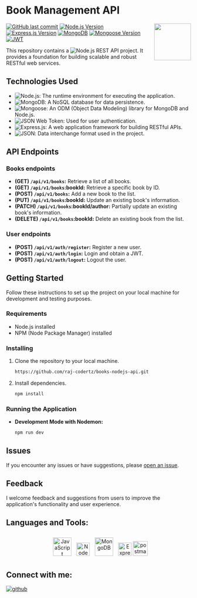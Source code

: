 # Book Management API

<img align="right" src="https://media.giphy.com/media/du3J3cXyzhj75IOgvA/giphy.gif" width="100"/>

[![GitHub last commit](https://img.shields.io/github/last-commit/Alexandrbig1/rest-api-goit-NodeJS)](https://github.com/Alexandrbig1/rest-api-goit-NodeJS/commits/main)
[![Node.js Version](https://img.shields.io/badge/Node.js-v18.18.0-2B8B27)](https://nodejs.org/)
[![Express.js Version](https://img.shields.io/badge/Express.js-v4.18.2-000000)](https://expressjs.com/)
[![MongoDB](https://img.shields.io/badge/MongoDB-v6.3.0-3B9539)](https://www.mongodb.com/)
[![Mongoose Version](https://img.shields.io/badge/Mongoose-v8.0.3-6B0002)](https://mongoosejs.com/)
[![JWT](https://img.shields.io/badge/JSON%20Web%20Token-v9.0.2-000000)](https://jwt.io/)


This repository contains a ![Node.js](https://img.shields.io/badge/Node.js-339933.svg?style=for-the-badge&logo=nodedotjs&logoColor=white) REST API project. It provides a foundation for building scalable and robust RESTful web services.


## Technologies Used

- ![Node.js](https://img.shields.io/badge/Node.js-339933.svg?style=for-the-badge&logo=nodedotjs&logoColor=white): The runtime environment for executing the application.
- ![MongoDB](https://img.shields.io/badge/MongoDB-47A248.svg?style=for-the-badge&logo=mongodb&logoColor=white): A NoSQL database for data persistence.
- ![Mongoose](https://img.shields.io/badge/Mongoose-880000.svg?style=for-the-badge&logo=mongoose&logoColor=white): An ODM (Object Data Modeling) library for MongoDB and Node.js.
- ![JSON Web Token](https://img.shields.io/badge/JSON%20Web%20Tokens-000000.svg?style=for-the-badge&logo=JSON-Web-Tokens&logoColor=white): Used for user authentication.
- ![Express.js](https://img.shields.io/badge/Express-000000.svg?style=for-the-badge&logo=Express&logoColor=white): A web application framework for building RESTful APIs.
- ![JSON](https://img.shields.io/badge/JSON-000000.svg?style=for-the-badge&logo=JSON&logoColor=white): Data interchange format used in the project.


## API Endpoints

### Books endpoints

- **(GET) `/api/v1/books`:** Retrieve a list of all books.
- **(GET) `/api/v1/books`:bookId:** Retrieve a specific book by ID.
- **(POST) `/api/v1/books`:** Add a new book to the list.
- **(PUT) `/api/v1/books`:bookId:** Update an existing book's information.
- **(PATCH) `/api/v1/books`:bookId/author:** Partially update an existing book's information.
- **(DELETE) `/api/v1/books`:bookId:** Delete an existing book from the list.

### User endpoints

- **(POST) `/api/v1/auth/register`:** Register a new user.
- **(POST) `/api/v1/auth/login`:** Login and obtain a JWT.
- **(POST) `/api/v1/auth/logout`:** Logout the user.

## Getting Started

Follow these instructions to set up the project on your local machine for development and testing purposes.

### Requirements

- Node.js installed
- NPM (Node Package Manager) installed

### Installing

1. Clone the repository to your local machine.
   ```bash
   https://github.com/raj-codertz/books-nodejs-api.git
   ```
1. Install dependencies.
   ```bash
   npm install
   ```

### Running the Application

- **Development Mode with Nodemon:**
  ```bash
  npm run dev
  ```

## Issues

If you encounter any issues or have suggestions, please [open an issue](https://github.com/raj-codertz/books-nodejs-api/issues).

## Feedback

I welcome feedback and suggestions from users to improve the application's functionality and user experience.


## Languages and Tools:

<div align="center">  
<a href="https://www.javascript.com/" target="_blank"><img style="margin: 10px" src="https://profilinator.rishav.dev/skills-assets/javascript-original.svg" alt="JavaScript" height="50" /></a>
<a href="https://nodejs.org/en/" target="_blank" rel="noreferrer"><img src="https://raw.githubusercontent.com/danielcranney/readme-generator/main/public/icons/skills/nodejs-colored.svg" width="36" height="36" alt="NodeJS" /></a>
<a href="https://www.mongodb.com/" target="_blank"><img style="margin: 10px" src="https://profilinator.rishav.dev/skills-assets/mongodb-original-wordmark.svg" alt="MongoDB" height="50" /></a>
<a href="https://expressjs.com/" target="_blank" rel="noreferrer"><img src="https://raw.githubusercontent.com/danielcranney/readme-generator/main/public/icons/skills/express-colored.svg" width="36" height="36" alt="Express" /></a>
<a href="https://postman.com" target="_blank" rel="noreferrer"><img src="https://www.vectorlogo.zone/logos/getpostman/getpostman-icon.svg" alt="postman" width="40" height="40"/></a>
</div>

## Connect with me:
<a href="https://github.com/raj-codertz" target="_blank">
<img src=https://img.shields.io/badge/github-%2324292e.svg?&style=for-the-badge&logo=github&logoColor=white alt=github style="margin-bottom: 5px;" />
</a>
</div>

